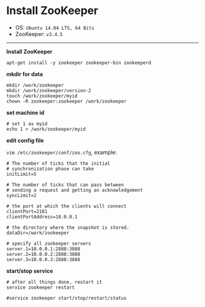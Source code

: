 Install ZooKeeper
=================

* OS: `Ubuntu 14.04 LTS, 64 Bits`
* ZooKeeper: `v3.4.5`

---

**Install ZooKeeper**

```
apt-get install -y zookeeper zookeeper-bin zookeeperd
```

**mkdir for data**

```
mkdir /work/zookeeper
mkdir /work/zookeeper/version-2
touch /work/zookeeper/myid
chown -R zookeeper:zookeeper /work/zookeeper
```

**set machine id**

```
# set 1 as myid
echo 1 > /work/zookeeper/myid
```

**edit config file**

`vim /etc/zookeeper/conf/zoo.cfg`, example:

```
# The number of ticks that the initial
# synchronization phase can take
initLimit=5

# The number of ticks that can pass between
# sending a request and getting an acknowledgement
syncLimit=2

# the port at which the clients will connect
clientPort=2181
clientPortAddress=10.0.0.1

# the directory where the snapshot is stored.
dataDir=/work/zookeeper

# specify all zookeeper servers
server.1=10.0.0.1:2888:3888
server.2=10.0.0.2:2888:3888
server.3=10.0.0.3:2888:3888
```

**start/stop service**

```
# after all things done, restart it 
service zookeeper restart

#service zookeeper start/stop/restart/status
```